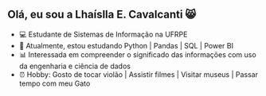 ## Olá, eu sou a Lhaíslla E. Cavalcanti 😸

- 💻 Estudante de Sistemas de Informação na UFRPE
- 📌 Atualmente, estou estudando Python | Pandas | SQL | Power BI
- 📊 Interessada em compreender o significado das informações com uso da engenharia e ciência de dados
- ⏰ Hobby: Gosto de tocar violão | Assistir filmes | Visitar museus | Passar tempo com meu Gato 

  
